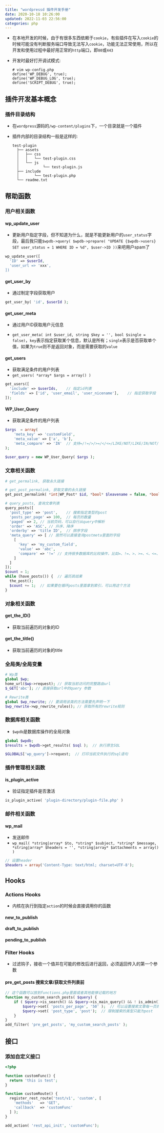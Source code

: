 ```yaml
---
title: "wordpressd 插件开发手册"
date: 2020-10-18 10:26:00
updated: 2022-11-03 22:56:00
categories: php
---
```


- 在本地开发的时候，由于有很多东西依赖于`cookie`，有些插件在写入`cookie`的时候可能没有判断服务端口导致无法写入`cookie`，功能无法正常使用，所以在开发和使用过程中最好用正常的`http`端口，即`80`或`443`

- 开发时最好打开调试模式:

  ```shell
  # vim wp-config.php
  define('WP_DEBUG', true);
  define('WP_DEBUG_LOG', true);
  define('SCRIPT_DEBUG', true);
  ```

## 插件开发基本概念

### 插件目录结构

- 在`wordpress`源码的`/wp-content/plugins`下，一个目录就是一个插件

- 插件内部的目录结构一般是这样的:

  ```shell
  test-plugin
    ├── assets
    │   ├── css
    │   │   └── test-plugin.css
    │   └── js
    │ 			└── test-plugin.js
    ├── include
    │		└── test-plugin.php
    └── readme.txt
  ```

## 帮助函数

### 用户相关函数

#### wp_update_user

- 更新用户指定字段，但不知道为什么，就是不能更新用户的`user_status`字段，最后我只能`$wpdb->query( $wpdb->prepare( "UPDATE {$wpdb->users} SET user_status = 1 WHERE ID = %d", $user->ID ))`来吧用户spam了

```php
wp_update_user([
  'ID' => $userId,
  'user_url => 'xxx',
])
```

#### get_user_by

- 通过制定字段获取用户

```php
get_user_by( 'id', $userId );
```

#### get_user_meta

<!--more-->

- 通过用户ID获取用户元信息

- `get_user_meta( int $user_id, string $key = '', bool $single = false)`，`key`表示指定获取某个信息，默认是所有；`single`表示是否获取单个值，如果为`true`则不是返回对象，而是需要获取的`value`

#### get_users

- 获取满足条件的用户列表
- `get_users( *array* $args = array() )`

```php
get_users([
  'include' => $userIds, 	// 指定id列表
  'fields' => ['id', 'user_email', 'user_nicename'],	// 指定获取字段
]);
```

#### WP_User_Query

- 获取满足条件的用户列表

```php
$args  = array(
    'meta_key' => 'customField',
    'meta_value' => ['a', 'b'],
    'meta_compare' => 'IN'	// 支持=/!=/>/>=/</<=/LIKE/NOT/LIKE/IN/NOT/IN/BETWEEN/EXISTS/NOT EXISTS/ REGEXP/RLIKE/NOT REGEXP
);
 
$user_query = new WP_User_Query( $args );
```

### 文章相关函数

```php
# get_permalink, 获取永久链接

# get_post_permalink, 获取文章的永久链接
get_post_permalink( *int|WP_Post* $id, *bool* $leavename = false, *bool* $sample = false );

# query_posts, 查询文章列表
query_posts([
  'post_type' => 'post',	// 搜索指定类型的post
  'posts_per_page' => 100,	// 每页的数量
  'paged' => 2,	// 当前页码，可以自行从query中解析
  'order' => 'ASC',	// 升序、降序
  'orderby' => 'title ID',	// 排序字段
  'meta_query' => [	// 居然可以直接查询postmeta里面的字段
    [
      'key' => 'my_custom_field',
      'value' => 'abc',
      'compare' => '!='	// 支持很多数据库的比较操作，比如=、!=、>、>=、<、<=、LIKE、NOT LIKE
    ]
  ]
]);
$count = 1; 
while (have_posts()) {	// 遍历其结果
  the_post();
  $count += 1;	// 如果要在循环posts里面拿到索引，可以用这个方法
}
```

### 对象相关函数

#### get_the_ID()

- 获取当前遍历的对象的ID

#### get_the_title()

- 获取当前遍历的对象的title

### 全局类/全局变量

```php
# Wp类
global $wp;
home_url($wp->request); // 获取当前访问的完整路由url
$_GET['abc']; // 直接获取url中的query 参数

# Rewrite类
global $wp_rewrite;	// 要调用该类的方法需要先声明一下
$wp_rewrite->wp_rewrite_rules(); // 获取所有的rewrite规则
```

### 数据库相关函数

- `$wpdb`是数据库操作的全局对象

```php
global $wpdb;
$results = $wpdb->get_results( $sql );	// 执行原生SQL

$GLOBALS['wp_query']->request;	// 打印当前文件执行的sql语句
```

### 插件管理相关函数

#### is_plugin_active

- 验证指定插件是否激活

```php
is_plugin_active( 'plugin-directory/plugin-file.php' )
```

### 邮件相关函数

#### wp_mail

- 发送邮件
- `wp_mail( *string|array* $to, *string* $subject, *string* $message, *string|array* $headers = '', *string|array* $attachments = array() )`

```php
// 设置header
$headers = array('Content-Type: text/html; charset=UTF-8');
```

## Hooks

### Actions Hooks

- 内核在执行到指定`action`的时候会直接调用你的函数

#### new_to_publish

#### draft_to_publish

#### pending_to_publish

### Filter Hooks

- 过滤钩子，接收一个值并在可能的修改后进行返回，必须返回传入的第一个参数

#### pre_get_posts 搜索文章/获取文件列表前

```php
// 这个函数可以放到functions.php里面或者其他能够记载的地方
function my_custom_search_posts( $query) {
    if ( $query->is_search() && $query->is_main_query() && ! is_admin() ) {
        $query->set( 'posts_per_page', '50' );	// 可以设置搜索文章每一页的数量，这个可以覆盖后台的Settings > Reading设置，那个是全局的
        $query->set( 'post_type', 'post');	// 限制搜索的类型只能为post
    }
}
add_filter( 'pre_get_posts', 'my_custom_search_posts' );
```

## 接口

### 添加自定义接口

```php
<?php

function customFunc() {
  return 'this is test';
}

function customRoute() {
  register_rest_route('test/v1', 'custom', [
    'methods'   => 'GET',
    'callback'  => 'customFunc'
  ] );
}

add_action( 'rest_api_init', 'customFunc');
```

